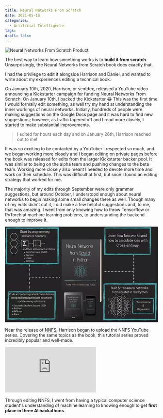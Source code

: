 ```yaml
---
title: Neural Networks From Scratch
date: 2021-05-18
categories:
  - Artificial Intelligence
tags:
draft: false
---
```


![Neural Networks From Scratch Product](/images/nnfs1.webp)

The best way to learn how something works is to **build it from scratch**. Unsurprisingly, the Neural Networks from Scratch book does exactly that.

I had the privilege to edit it alongside Harrison and Daniel, and wanted to write about my experiences editing a technical book.

On January 10th, 2020, Harrison, or sentdex, released a YouTube video announcing a Kickstarter campaign for funding Neural Networks From Scratch. On January 10th, I backed the Kickstarter 😂 This was the first time I would formally edit something, as well try my hand at understanding the inner workings of neural networks. Initially, hundreds of people were making suggestions on the Google Docs page and it was hard to find new suggestions; however, as traffic tapered off and I read more closely, I started to make substantial improvements.

> I edited for hours each day and on January 26th, Harrison reached out to me!

It was so exciting to be contacted by a YouTuber I respected so much, and we began working more closely and I began editing on private pages before the book was released for edits from the larger Kickstarter backer pool. It was similar to being on the alpha team and pushing changes to the beta team. Working more closely also meant I needed to devote more time and work on their schedule. This was difficult at first, but soon I found an editing strategy that worked for me.

The majority of my edits through September were only grammar suggestions, but around October, I understood enough about neural networks to begin making some small changes there as well. Though many of my edits didn't cut it, I did make a few helpful suggestions and, to me, that was amazing. I went from only knowing how to throw Tensorflow or PyTorch at machine learning problems, to understanding the backend enough to improve it.

![NNFS](/images/nnfs2.webp)

Near the release of <abbr title="Neural Networks From Scratch">NNFS</abbr>, Harrison began to upload the NNFS YouTube series. Covering the same topics as the book, this tutorial series proved incredibly popular and well-made.

<iframe class="video" src="https://www.youtube-nocookie.com/embed/videoseries?list=PLQVvvaa0QuDcjD5BAw2DxE6OF2tius3V3" title="YouTube video player" frameborder="0" allow="accelerometer; autoplay; clipboard-write; encrypted-media; gyroscope; picture-in-picture" allowfullscreen></iframe>

Through editing NNFS, I went from having a typical computer science student's understanding of machine learning to knowing enough to get **first place in three AI hackathons**.
